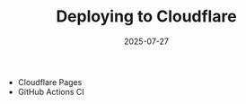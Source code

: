 ﻿---
title: 'Deploying to Cloudflare'
date: 2025-07-27
image: images/blake-logo.png
tags: []
description: "Describes how to deploy Blake sites to Cloudflare."
iconIdentifier: "bi bi-plus-square-fill-nav-menu"
pageOrder: 4
category: "Deploying"
---

- Cloudflare Pages
- GitHub Actions CI
